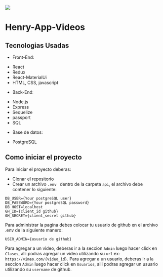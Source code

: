 <p align='left'>
    <img src='https://static.wixstatic.com/media/85087f_0d84cbeaeb824fca8f7ff18d7c9eaafd~mv2.png/v1/fill/w_160,h_30,al_c,q_85,usm_0.66_1.00_0.01/Logo_completo_Color_1PNG.webp' </img>
</p>

# Henry-App-Videos

## Tecnologias Usadas

- Front-End:
+ React
+ Redux
+ React-MaterialUi
+ HTML, CSS, javascript

- Back-End:
+ Node.js
+ Express
+ Sequelize
+ passport
+ SQL 

- Base de datos:
+ PostgreSQL

## Como iniciar el proyecto
Para iniciar el proyecto deberas:

- Clonar el repositorio
- Crear un archivo `.env ` dentro de la carpeta `api`, el archivo debe contener lo siguiente:

```
DB_USER={Your postgreSQL user}
DB_PASSWORD={Your postgreSQL password}
DB_HOST=localhost
GH_ID={client_id github}
GH_SECRET={client_secret github}

```

Para administrar la pagina debes colocar tu usuario de github en el archivo .env de la siguiente manero:
```
USER_ADMIN={usuario de github}

```

Para agregar a un video, deberas ir a la seccion `Admin` luego hacer click en `Clases`, alli podras agregar un video utilizando su `url` ex: `https://vimeo.com/{video_id}`.
Para agregar a un usuario, deberas ir a la seccion `Admin` luego hacer click en `Usuarios`, alli podras agregar un usuario utilizando su `username` de github.
